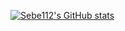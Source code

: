 [![Sebe112's GitHub stats](https://github-readme-stats.vercel.app/api?username=Sebe112)](https://github.com/Sebe112/github-readme-stats)
